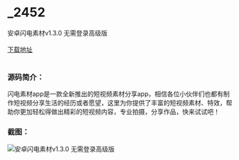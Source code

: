 # _2452
安卓闪电素材v1.3.0 无需登录高级版
<br/></br>
[下载地址](https://www.uuid2.com/2452.html "下载地址")
<br/></br>
<h3>源码简介：</h3>
<p>闪电素材app是一款全新推出的短视频素材分享app，相信各位小伙伴们也都有制作短视频分享生活的经历或者愿望，这里为你提供了丰富的短视频素材、特效，帮助你更加轻松得做出精彩的短视频内容，专业拍摄，分享作品，快来试试吧！<p>
<h3>截图：</h3>
<img src="https://www.uuid2.com/wp-content/uploads/img/202108/e7d6f47942.png" alt="安卓闪电素材v1.3.0 无需登录高级版">
